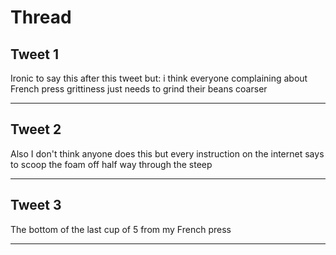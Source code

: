 # Thread

## Tweet 1

Ironic to say this after this tweet but: i think everyone complaining about French press grittiness just needs to grind their beans coarser

---

## Tweet 2

Also I don't think anyone does this but every instruction on the internet says to scoop the foam off half way through the steep

---

## Tweet 3

The bottom of the last cup of 5 from my French press

---

